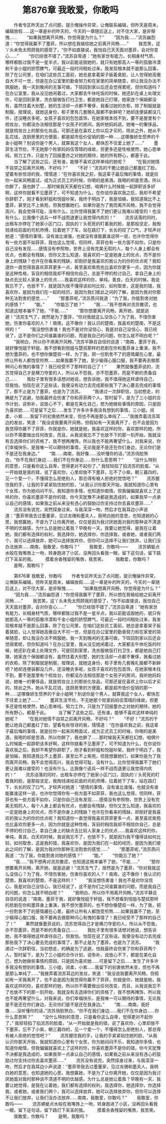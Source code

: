 # 　　第876章 我敢爱，你敢吗
　　作者专区昨天出了点问题，提示俺操作异常，让俺联系编辑，但昨天是周末，编辑放假……这一章是补的昨天的，今天的一章随后送上，对不住大家，是非惭愧……
　　“如果我想离开风畅，你觉得是为什么？”
　　“因为我……”流苏幽怨道：“你觉得我赢不了墨菲，所以想在我输给她之前离开风畅……”
　　我苦笑，这丫头未免太照顾我的感受了，“你不如直接说，我怕自己天天面对墨菲，会对你变心……”
　　“你已经很不错了，”流苏自卑道：“她有家世有能力，长相身材气质，哪样都胜过我不是一星半点，我以前能诋毁她的，就只有她那高人一等的孤傲冷漠和千金小姐的娇惯脾气，可最近一段时间相处过来，我发现根本就不是那么回事，除了在公司里，在咱们这些员工面前，她总是拿着架子扳着臭脸，让人觉得她高傲自大不可一世，但是在办公室里的勤奋努力和在家里的简单随意，却让我没办法不佩服她，我一天到晚闲的无事可做，下班回到家以后还会觉得累呢，但你知道吗？在办公室里，我从没见她闲着过，大家都去午休吃饭的时候，她还趴在桌上处理文件，可是回到家里，洗衣服做饭打扫卫生，都是她自己打理，她家连个保姆都没有，虽然住着大别墅，她的生活却一点都不奢侈，我看过她的衣柜，除了制服就是制服，按理说，就她这身份，柜子里有几套晚礼服都不新鲜吧？她却连便装都没几件，还没睡衣多呢，女孩子喜欢的包包首饰，在她家根本找不到，要不是屋里有个梳妆台，你都没办法相信那是个女孩子的房间，我听她妈妈说，她唯一的奢侈品，就是梳妆台上的那些化妆品，可那还是在喜欢上你以后才买的，除此之外，她从不乱花钱，连厨房里的方便面，都是超市低价促销的那一种……这哪像娇生惯养的千金小姐啊？别说你是个男人，就算我这个女人，都快忍不住爱上她了……”
　　墨菲生活节俭，不无她那个败家妈妈伍雪晴的缘故，但更多还是性格使然，她心思单纯，努力工作，只是为了回报墨亦之对她的期待，她的所有野心，都基于此。
　　当了解了这些之后，还有谁，能够不喜欢这样单纯的她呢？
　　“在我对她情不自禁之前离开风畅，不好吗？”
　　“不好！”流苏的干脆让她自己都羞红了脸，望着有些惊讶的我，懦懦道：“在你喜欢我之前，我这辈子最后悔的事情，就是拉你一起来风畅面试，成为正式员工的时候，你喝的是美酒，我喝的却是苦酒，所以你醉了，我也醉了……那时候我天天都在幻想，咱俩什么时候能一起辞职该多好啊，这样你就看不见墨菲了，可不知道为什么，在你说你喜欢我之后，我却不希望你辞职了，刚才看到轩姐和悦姐吵架，我终于明白了，我是怕输，我知道我比不上墨菲，甚至比不上紫苑，但我想赢她们，如果你是为了我而离开风畅，我不会觉得高兴，我会觉得可耻，没有什么，比你觉得我赢不了她们更让我难以接受的！也没有什么，比我像个逃兵一样不战而退更让我觉得内疚的！”
　　流苏话落的同时，出租车亦停在了她家小区门口，固执的丫头死死的盯着我的脸，是那般坚定，我掏钱递给前面的司机师傅，拉着她下了车，站在路灯下，长长的叹了口气，才轻声对她道：“感情的事情，没有谁比谁强，也就没有谁能赢谁这样一说，也许你觉得你有一些方面不如菲菲，我也这么觉得，但同样，菲菲也有一些方面不如你，只是你自己没有发现……感情没有参照物，世界上没有完美无瑕的人，每个人身上都会有优点，也都会有残缺，但你又怎么知道，我喜欢的一定是她身上的优点，而不是你身上的残缺？也许在你看来的残缺，却刚好是我喜欢的我认为的你的优点呢？我知道你一直觉得我喜欢菲菲更多一点，甚至喜欢紫苑也比喜欢你更多一点，因为你就是这种性格，盲目的相信我却不相信你自己，总是不停的检讨自己，拿自己身上的缺点去比较人家身上的优点……我喜欢这样的你，单纯，善良，白天的时候，我说我忘不了，也放不下，就是因为我不懂得该如何比较，如何取舍，这是我的错，我喜欢你，是因为我们在一起的经历，是因为我们彼此之间的了解，是因为我对你那种无法割舍的感觉……”
　　“那墨菲呢，”流苏质问我道：“为了我，你能割舍对她的感情？”
　　“能。”
　　“你能忘了她？”
　　“我……”我不想再对流苏撒谎，也知道这根本骗不了她，“不能……”
　　“那你想要离开风畅，离开她，就是逃避！”流苏生气了，居然是为了墨菲，“你对我就这么没信心？为了我，不惜伤害她，伤害你喜欢的人？！南南，这不像你！我认识的楚南，我喜欢的楚南，不是这样的！”
　　“我没想伤害谁！我也不是对你没信心，我是对自己没信心，我已经说了，这不是你们之间谁赢谁的问题，而是我自己的问题，你怎么就不明白呢？”
　　“我明白，所以你不用离开风畅，”流苏平静且自信的说道：“南南，墨菲于我，就好像悦姐于轩姐，我不想看到悦姐与楚叔那样的悲剧在你和墨菲身上重演，我不想欠墨菲的，也不想你像楚叔一样，为了我，把一份割舍不了的感情藏在心里，最终让所有人都饱受煎熬……如果我赢不了她，至少输得心服口服，我不要再去做那种问心有愧的事情了！我已经受不了那样的自己了！”
　　果然就像墨菲说的，流苏觉得自己才是横刀夺爱的人，所以从不怨我，亦不怨墨菲，而是不断的责备自己……
　　我肚子里有很多话想对她说，想告诉她，我不值得她这样虐待自己，但我怕，怕现在说了这些话，我便没有动力去完成那些我下了决心要去完成的事情了，那不止是为了墨菲，也是为了流苏。
　　“我递过一次辞职信，当初想走，的确是为了逃避，怕我最终会伤害了你和菲菲两个人，暂时留下，是为了三小姐的合作计划，说弥补，说放心不下，都是在美化自己，想为她做些事情的原因，只是因为喜欢她……可是留下之后……发生了许多许多我没有想到的事情，三小姐，闵柔，小紫……我留下的初衷依然未变，但也不再是那么单纯了……”我拨弄着流苏耳边的发丝，笑道：“我没说我要离开风畅，但假如有一天我离开了，也不会是因为我觉得你赢不了菲菲，你就是你，她就是她，我喜欢这样的你，喜欢那样的她，所以你不需要做出任何改变，而且，从我说我忘不了也放不下的那一刻开始，我就没有去选择你们的资格了，我不想再掩饰，所以我也不能再奢望什么，对我来说，你们幸福快乐，是我唯一可以期待的事情，无论我是不是还在你们身边，无论你们是不是还在我身边。”
　　“南……南南，我好像……没听懂你的话，”流苏俏脸煞白，“你不在我们身边……我们不在你身边……你什么意思啊？”
　　“没什么特别的意思，只是看你这么自卑，觉得更对不起你了，” 我轻轻掐了掐流苏的脸蛋，“从一开始就是我的错，说了喜欢你，心里却放不下墨菲，忘不了小紫，朝三暮四的，见一个爱一个，不懂得怎么拒绝别人，那总得有被人拒绝的觉悟吧？”
　　流苏握住我的手，让我的手紧紧贴住她的脸，“从我认识你那天开始，我就知道你心里有个女孩，你为她闷闷不乐，我知道你多情，也知道你痴情，但我偏偏就喜欢上了这样的你，你喜欢墨菲不是你的错，你今天犹豫不决都是我造成的，如果我早一点承认自己的感情，如果我之前从来没有违心的鼓励过你支持过你去喜欢墨菲……”
　　流苏没有说完，突然探身过来，与我深深一吻，然后才在我耳边小声说道：“墨菲带我去过墨董家，见过龙珊和墨夫人，我明白她的意思，也知道她的心思，我想赢她，不是为了让你离开她，仅仅是因为我讨厌她面对我时那种说不清道不明的优越感，为什么总是她让着我？早晚有一天，我要让她觉得，是我在让着她，我们都有选择的权利，我选择你，她选择你，你选择我，或者她，或者我们两个，我可以选择放弃，她可以选择放弃你，但你可以选择不让我们放弃，让我们没办法放弃……南南，我敢爱，你敢吗？”
　　我敢爱，你敢吗——
　　流苏蜻蜓点水般在我嘴唇上一吻，转身跑进了小区，没再回头看我一眼，留下这句话，留下路灯下呆呆的我。
　　摸着余香残留的嘴唇，我苦笑。
　　我敢爱，你敢吗？
　　是啊，我敢吗？

　　第876章 我敢爱，你敢吗
　　作者专区昨天出了点问题，提示俺操作异常，让俺联系编辑，但昨天是周末，编辑放假……这一章是补的昨天的，今天的一章随后送上，对不住大家，是非惭愧……
　　“如果我想离开风畅，你觉得是为什么？”
　　“因为我……”流苏幽怨道：“你觉得我赢不了墨菲，所以想在我输给她之前离开风畅……”
　　我苦笑，这丫头未免太照顾我的感受了，“你不如直接说，我怕自己天天面对墨菲，会对你变心……”
　　“你已经很不错了，”流苏自卑道：“她有家世有能力，长相身材气质，哪样都胜过我不是一星半点，我以前能诋毁她的，就只有她那高人一等的孤傲冷漠和千金小姐的娇惯脾气，可最近一段时间相处过来，我发现根本就不是那么回事，除了在公司里，在咱们这些员工面前，她总是拿着架子扳着臭脸，让人觉得她高傲自大不可一世，但是在办公室里的勤奋努力和在家里的简单随意，却让我没办法不佩服她，我一天到晚闲的无事可做，下班回到家以后还会觉得累呢，但你知道吗？在办公室里，我从没见她闲着过，大家都去午休吃饭的时候，她还趴在桌上处理文件，可是回到家里，洗衣服做饭打扫卫生，都是她自己打理，她家连个保姆都没有，虽然住着大别墅，她的生活却一点都不奢侈，我看过她的衣柜，除了制服就是制服，按理说，就她这身份，柜子里有几套晚礼服都不新鲜吧？她却连便装都没几件，还没睡衣多呢，女孩子喜欢的包包首饰，在她家根本找不到，要不是屋里有个梳妆台，你都没办法相信那是个女孩子的房间，我听她妈妈说，她唯一的奢侈品，就是梳妆台上的那些化妆品，可那还是在喜欢上你以后才买的，除此之外，她从不乱花钱，连厨房里的方便面，都是超市低价促销的那一种……这哪像娇生惯养的千金小姐啊？别说你是个男人，就算我这个女人，都快忍不住爱上她了……”
　　墨菲生活节俭，不无她那个败家妈妈伍雪晴的缘故，但更多还是性格使然，她心思单纯，努力工作，只是为了回报墨亦之对她的期待，她的所有野心，都基于此。
　　当了解了这些之后，还有谁，能够不喜欢这样单纯的她呢？
　　“在我对她情不自禁之前离开风畅，不好吗？”
　　“不好！”流苏的干脆让她自己都羞红了脸，望着有些惊讶的我，懦懦道：“在你喜欢我之前，我这辈子最后悔的事情，就是拉你一起来风畅面试，成为正式员工的时候，你喝的是美酒，我喝的却是苦酒，所以你醉了，我也醉了……那时候我天天都在幻想，咱俩什么时候能一起辞职该多好啊，这样你就看不见墨菲了，可不知道为什么，在你说你喜欢我之后，我却不希望你辞职了，刚才看到轩姐和悦姐吵架，我终于明白了，我是怕输，我知道我比不上墨菲，甚至比不上紫苑，但我想赢她们，如果你是为了我而离开风畅，我不会觉得高兴，我会觉得可耻，没有什么，比你觉得我赢不了她们更让我难以接受的！也没有什么，比我像个逃兵一样不战而退更让我觉得内疚的！”
　　流苏话落的同时，出租车亦停在了她家小区门口，固执的丫头死死的盯着我的脸，是那般坚定，我掏钱递给前面的司机师傅，拉着她下了车，站在路灯下，长长的叹了口气，才轻声对她道：“感情的事情，没有谁比谁强，也就没有谁能赢谁这样一说，也许你觉得你有一些方面不如菲菲，我也这么觉得，但同样，菲菲也有一些方面不如你，只是你自己没有发现……感情没有参照物，世界上没有完美无瑕的人，每个人身上都会有优点，也都会有残缺，但你又怎么知道，我喜欢的一定是她身上的优点，而不是你身上的残缺？也许在你看来的残缺，却刚好是我喜欢的我认为的你的优点呢？我知道你一直觉得我喜欢菲菲更多一点，甚至喜欢紫苑也比喜欢你更多一点，因为你就是这种性格，盲目的相信我却不相信你自己，总是不停的检讨自己，拿自己身上的缺点去比较人家身上的优点……我喜欢这样的你，单纯，善良，白天的时候，我说我忘不了，也放不下，就是因为我不懂得该如何比较，如何取舍，这是我的错，我喜欢你，是因为我们在一起的经历，是因为我们彼此之间的了解，是因为我对你那种无法割舍的感觉……”
　　“那墨菲呢，”流苏质问我道：“为了我，你能割舍对她的感情？”
　　“能。”
　　“你能忘了她？”
　　“我……”我不想再对流苏撒谎，也知道这根本骗不了她，“不能……”
　　“那你想要离开风畅，离开她，就是逃避！”流苏生气了，居然是为了墨菲，“你对我就这么没信心？为了我，不惜伤害她，伤害你喜欢的人？！南南，这不像你！我认识的楚南，我喜欢的楚南，不是这样的！”
　　“我没想伤害谁！我也不是对你没信心，我是对自己没信心，我已经说了，这不是你们之间谁赢谁的问题，而是我自己的问题，你怎么就不明白呢？”
　　“我明白，所以你不用离开风畅，”流苏平静且自信的说道：“南南，墨菲于我，就好像悦姐于轩姐，我不想看到悦姐与楚叔那样的悲剧在你和墨菲身上重演，我不想欠墨菲的，也不想你像楚叔一样，为了我，把一份割舍不了的感情藏在心里，最终让所有人都饱受煎熬……如果我赢不了她，至少输得心服口服，我不要再去做那种问心有愧的事情了！我已经受不了那样的自己了！”
　　果然就像墨菲说的，流苏觉得自己才是横刀夺爱的人，所以从不怨我，亦不怨墨菲，而是不断的责备自己……
　　我肚子里有很多话想对她说，想告诉她，我不值得她这样虐待自己，但我怕，怕现在说了这些话，我便没有动力去完成那些我下了决心要去完成的事情了，那不止是为了墨菲，也是为了流苏。
　　“我递过一次辞职信，当初想走，的确是为了逃避，怕我最终会伤害了你和菲菲两个人，暂时留下，是为了三小姐的合作计划，说弥补，说放心不下，都是在美化自己，想为她做些事情的原因，只是因为喜欢她……可是留下之后……发生了许多许多我没有想到的事情，三小姐，闵柔，小紫……我留下的初衷依然未变，但也不再是那么单纯了……”我拨弄着流苏耳边的发丝，笑道：“我没说我要离开风畅，但假如有一天我离开了，也不会是因为我觉得你赢不了菲菲，你就是你，她就是她，我喜欢这样的你，喜欢那样的她，所以你不需要做出任何改变，而且，从我说我忘不了也放不下的那一刻开始，我就没有去选择你们的资格了，我不想再掩饰，所以我也不能再奢望什么，对我来说，你们幸福快乐，是我唯一可以期待的事情，无论我是不是还在你们身边，无论你们是不是还在我身边。”
　　“南……南南，我好像……没听懂你的话，”流苏俏脸煞白，“你不在我们身边……我们不在你身边……你什么意思啊？”
　　“没什么特别的意思，只是看你这么自卑，觉得更对不起你了，” 我轻轻掐了掐流苏的脸蛋，“从一开始就是我的错，说了喜欢你，心里却放不下墨菲，忘不了小紫，朝三暮四的，见一个爱一个，不懂得怎么拒绝别人，那总得有被人拒绝的觉悟吧？”
　　流苏握住我的手，让我的手紧紧贴住她的脸，“从我认识你那天开始，我就知道你心里有个女孩，你为她闷闷不乐，我知道你多情，也知道你痴情，但我偏偏就喜欢上了这样的你，你喜欢墨菲不是你的错，你今天犹豫不决都是我造成的，如果我早一点承认自己的感情，如果我之前从来没有违心的鼓励过你支持过你去喜欢墨菲……”
　　流苏没有说完，突然探身过来，与我深深一吻，然后才在我耳边小声说道：“墨菲带我去过墨董家，见过龙珊和墨夫人，我明白她的意思，也知道她的心思，我想赢她，不是为了让你离开她，仅仅是因为我讨厌她面对我时那种说不清道不明的优越感，为什么总是她让着我？早晚有一天，我要让她觉得，是我在让着她，我们都有选择的权利，我选择你，她选择你，你选择我，或者她，或者我们两个，我可以选择放弃，她可以选择放弃你，但你可以选择不让我们放弃，让我们没办法放弃……南南，我敢爱，你敢吗？”
　　我敢爱，你敢吗——
　　流苏蜻蜓点水般在我嘴唇上一吻，转身跑进了小区，没再回头看我一眼，留下这句话，留下路灯下呆呆的我。
　　摸着余香残留的嘴唇，我苦笑。
　　我敢爱，你敢吗？
　　是啊，我敢吗？
